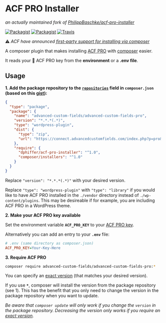 # ACF PRO Installer

*an actually maintained fork of [PhilippBaschke/acf-pro-installer](https://github.com/PhilippBaschke/acf-pro-installer)*

[![Packagist](https://img.shields.io/packagist/v/dphiffer/acf-pro-installer.svg?maxAge=3600)](https://packagist.org/packages/dphiffer/acf-pro-installer)
[![Packagist](https://img.shields.io/packagist/l/dphiffer/acf-pro-installer.svg?maxAge=2592000)](https://github.com/dphiffer/acf-pro-installer/blob/master/LICENSE)
[![Travis](https://img.shields.io/travis/dphiffer/acf-pro-installer.svg?maxAge=3600)](https://travis-ci.org/dphiffer/acf-pro-installer)

⚠️ *ACF have announced [first-party support for installing via composer](https://www.advancedcustomfields.com/blog/composer-support-acf-pro/)*

A composer plugin that makes installing [ACF PRO] with [composer] easier.

It reads your :key: ACF PRO key from the **environment** or a **.env file**.

[ACF PRO]: https://www.advancedcustomfields.com/pro/
[composer]: https://github.com/composer/composer

## Usage

**1. Add the package repository to the [`repositories`][composer-repositories] field in `composer.json`
   (based on this [gist][package-gist]):**

```json
{
  "type": "package",
  "package": {
    "name": "advanced-custom-fields/advanced-custom-fields-pro",
    "version": "*.*.*(.*)",
    "type": "wordpress-plugin",
    "dist": {
      "type": "zip",
      "url": "https://connect.advancedcustomfields.com/index.php?p=pro&a=download"
    },
    "require": {
      "dphiffer/acf-pro-installer": "^1.0",
      "composer/installers": "^1.0"
    }
  }
}
```
Replace `"version": "*.*.*(.*)"` with your desired version.

Replace `"type": "wordpress-plugin"` with `"type": "library"` if you would like to have ACF PRO installed in the `./vendor` directory instead of `./wp-content/plugins`. This may be desireable if for example, you are including ACF PRO in a WordPress theme.

**2. Make your ACF PRO key available**

Set the environment variable **`ACF_PRO_KEY`** to your [ACF PRO key][acf-account].

Alternatively you can add an entry to your **`.env`** file:

```ini
# .env (same directory as composer.json)
ACF_PRO_KEY=Your-Key-Here
```

**3. Require ACF PRO**

```sh
composer require advanced-custom-fields/advanced-custom-fields-pro:*
```
You can specify an [exact version][composer-versions] (that matches your desired version).

If you use **`*`**, composer will install the version from the package repository (see 1). This has the benefit that you only need to change the version in the package repository when you want to update.

*Be aware that `composer update` will only work if you change the `version` in the package repository. Decreasing the version only works if you require an [exact version][composer-versions].*

[composer-repositories]: https://getcomposer.org/doc/04-schema.md#repositories
[composer-versions]: https://getcomposer.org/doc/articles/versions.md
[package-gist]: https://gist.github.com/fThues/705da4c6574a4441b488
[acf-account]: https://www.advancedcustomfields.com/my-account/
